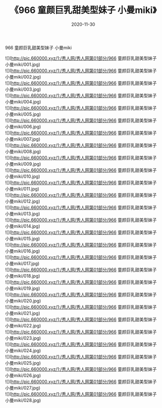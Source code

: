 ﻿---
layout: post
title:  《966 童颜巨乳甜美型妹子 小曼miki》
date:   2020-11-30
img: http://pic.660000.xyz/1:/秀人网/秀人网第01部分/966 童颜巨乳甜美型妹子 小曼miki/000.jpg
categories: [美女, 清纯, 唯美]
---

966 童颜巨乳甜美型妹子 小曼miki

  ![](http://pic.660000.xyz/1:/秀人网/秀人网第01部分/966 童颜巨乳甜美型妹子 小曼miki/001.jpg) <br> ![](http://pic.660000.xyz/1:/秀人网/秀人网第01部分/966 童颜巨乳甜美型妹子 小曼miki/002.jpg) <br> ![](http://pic.660000.xyz/1:/秀人网/秀人网第01部分/966 童颜巨乳甜美型妹子 小曼miki/003.jpg) <br> ![](http://pic.660000.xyz/1:/秀人网/秀人网第01部分/966 童颜巨乳甜美型妹子 小曼miki/004.jpg) <br> ![](http://pic.660000.xyz/1:/秀人网/秀人网第01部分/966 童颜巨乳甜美型妹子 小曼miki/005.jpg) <br> ![](http://pic.660000.xyz/1:/秀人网/秀人网第01部分/966 童颜巨乳甜美型妹子 小曼miki/006.jpg) <br> ![](http://pic.660000.xyz/1:/秀人网/秀人网第01部分/966 童颜巨乳甜美型妹子 小曼miki/007.jpg) <br> ![](http://pic.660000.xyz/1:/秀人网/秀人网第01部分/966 童颜巨乳甜美型妹子 小曼miki/008.jpg) <br> ![](http://pic.660000.xyz/1:/秀人网/秀人网第01部分/966 童颜巨乳甜美型妹子 小曼miki/009.jpg) <br> ![](http://pic.660000.xyz/1:/秀人网/秀人网第01部分/966 童颜巨乳甜美型妹子 小曼miki/010.jpg) <br> ![](http://pic.660000.xyz/1:/秀人网/秀人网第01部分/966 童颜巨乳甜美型妹子 小曼miki/011.jpg) <br> ![](http://pic.660000.xyz/1:/秀人网/秀人网第01部分/966 童颜巨乳甜美型妹子 小曼miki/012.jpg) <br> ![](http://pic.660000.xyz/1:/秀人网/秀人网第01部分/966 童颜巨乳甜美型妹子 小曼miki/013.jpg) <br> ![](http://pic.660000.xyz/1:/秀人网/秀人网第01部分/966 童颜巨乳甜美型妹子 小曼miki/014.jpg) <br> ![](http://pic.660000.xyz/1:/秀人网/秀人网第01部分/966 童颜巨乳甜美型妹子 小曼miki/015.jpg) <br> ![](http://pic.660000.xyz/1:/秀人网/秀人网第01部分/966 童颜巨乳甜美型妹子 小曼miki/016.jpg) <br> ![](http://pic.660000.xyz/1:/秀人网/秀人网第01部分/966 童颜巨乳甜美型妹子 小曼miki/017.jpg) <br> ![](http://pic.660000.xyz/1:/秀人网/秀人网第01部分/966 童颜巨乳甜美型妹子 小曼miki/018.jpg) <br> ![](http://pic.660000.xyz/1:/秀人网/秀人网第01部分/966 童颜巨乳甜美型妹子 小曼miki/019.jpg) <br> ![](http://pic.660000.xyz/1:/秀人网/秀人网第01部分/966 童颜巨乳甜美型妹子 小曼miki/020.jpg) <br> ![](http://pic.660000.xyz/1:/秀人网/秀人网第01部分/966 童颜巨乳甜美型妹子 小曼miki/021.jpg) <br> ![](http://pic.660000.xyz/1:/秀人网/秀人网第01部分/966 童颜巨乳甜美型妹子 小曼miki/022.jpg) <br> ![](http://pic.660000.xyz/1:/秀人网/秀人网第01部分/966 童颜巨乳甜美型妹子 小曼miki/023.jpg) <br> ![](http://pic.660000.xyz/1:/秀人网/秀人网第01部分/966 童颜巨乳甜美型妹子 小曼miki/024.jpg) <br> ![](http://pic.660000.xyz/1:/秀人网/秀人网第01部分/966 童颜巨乳甜美型妹子 小曼miki/025.jpg) <br> ![](http://pic.660000.xyz/1:/秀人网/秀人网第01部分/966 童颜巨乳甜美型妹子 小曼miki/026.jpg) <br> ![](http://pic.660000.xyz/1:/秀人网/秀人网第01部分/966 童颜巨乳甜美型妹子 小曼miki/027.jpg) <br> ![](http://pic.660000.xyz/1:/秀人网/秀人网第01部分/966 童颜巨乳甜美型妹子 小曼miki/028.jpg) <br>